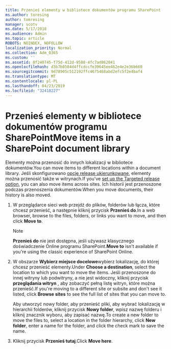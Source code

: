 ```yaml
---
title: Przenieś elementy w bibliotece dokumentów programu SharePoint
ms.author: toresing
author: tomresing
manager: scotv
ms.date: 5/17/2018
ms.audience: Admin
ms.topic: article
ROBOTS: NOINDEX, NOFOLLOW
localization_priority: Normal
ms.collection: Adm_O365
ms.custom: ''
ms.assetid: 8f240745-f75d-412d-9588-4fc7ad862041
ms.openlocfilehash: d3b7b8504d4ffcdccfe39645ee462e4e2e36b660
ms.sourcegitcommit: 9d78905c512192ffc4675468abd2efc5f2e4baf4
ms.translationtype: MT
ms.contentlocale: pl-PL
ms.lasthandoff: 04/23/2019
ms.locfileid: "32418227"
---
```

# <a name="move-items-in-a-sharepoint-document-library"></a><span data-ttu-id="a067b-102">Przenieś elementy w bibliotece dokumentów programu SharePoint</span><span class="sxs-lookup"><span data-stu-id="a067b-102">Move items in a SharePoint document library</span></span>

<span data-ttu-id="a067b-103">Elementy można przenosić do innych lokalizacji w bibliotece dokumentów.</span><span class="sxs-lookup"><span data-stu-id="a067b-103">You can move items to different locations within a document library.</span></span> <span data-ttu-id="a067b-104">Jeśli skonfigurowano [opcję release ukierunkowane](https://go.microsoft.com/fwlink/?linkid=622980), elementy można przenosić także w witrynach.</span><span class="sxs-lookup"><span data-stu-id="a067b-104">If you've [set up the Targeted release option](https://go.microsoft.com/fwlink/?linkid=622980), you can also move items across sites.</span></span> <span data-ttu-id="a067b-105">Ich historii jest przenoszone podczas przenoszenia dokumentów.</span><span class="sxs-lookup"><span data-stu-id="a067b-105">When you move documents, their history is also moved.</span></span>
  
1. <span data-ttu-id="a067b-106">W przeglądarce sieci web przejdź do plików, folderów lub łącza, które chcesz przenieść, a następnie kliknij przycisk **Przenieś do**.</span><span class="sxs-lookup"><span data-stu-id="a067b-106">In a web browser, browse to the files, folders, or links you want to move, and then click **Move to**.</span></span>
    
    > [!NOTE]
    > <span data-ttu-id="a067b-107">**Przenieś do** nie jest dostępna, jeśli używasz klasycznego doświadczenie Online programu SharePoint.</span><span class="sxs-lookup"><span data-stu-id="a067b-107">**Move to** isn't available if you're using the classic experience of SharePoint Online.</span></span> 
  
2. <span data-ttu-id="a067b-108">W obszarze **Wybierz miejsce docelowe**wybierz lokalizację, do której chcesz przenieść elementy.</span><span class="sxs-lookup"><span data-stu-id="a067b-108">Under **Choose a destination**, select the location to which you want to move the items.</span></span> <span data-ttu-id="a067b-109">Jeśli przenoszone do innej witryny lub podwitryny, a nie jest widoczny, kliknij przycisk **przeglądania witryn** , aby zobaczyć pełną listę witryn, które można przenieść.</span><span class="sxs-lookup"><span data-stu-id="a067b-109">If you're moving to a different site or subsite and don't see it listed, click **Browse sites** to see the full list of sites that you can move to.</span></span> 
    
    <span data-ttu-id="a067b-110">Aby utworzyć nowy folder, aby przenieść pliki, aby wybrać lokalizację w hierarchii folderów, kliknij przycisk **Nowy folder**, wpisz nazwę folderu i kliknij znacznik wyboru, aby zapisać nazwę.</span><span class="sxs-lookup"><span data-stu-id="a067b-110">To create a new folder to move the files to, select a location in the folder hierarchy, click **New folder**, enter a name for the folder, and click the check mark to save the name.</span></span>
    
3. <span data-ttu-id="a067b-111">Kliknij przycisk **Przenieś tutaj**.</span><span class="sxs-lookup"><span data-stu-id="a067b-111">Click **Move here**.</span></span>
    

